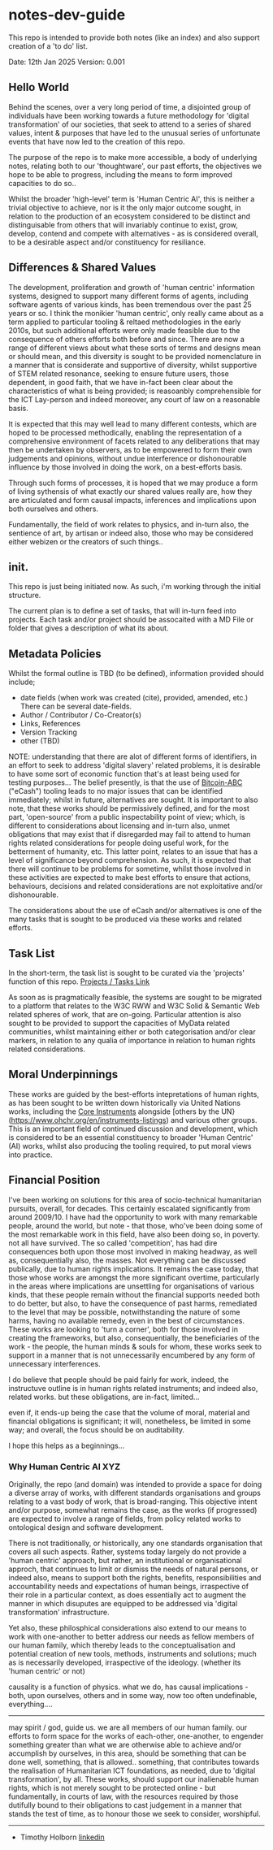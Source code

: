 # notes-dev-guide
This repo is intended to provide both notes (like an index) and also support creation of a 'to do' list.

Date: 12th Jan 2025
Version: 0.001 

## Hello World

Behind the scenes, over a very long period of time, a disjointed group of individuals have been working towards a future methodology for 'digital transformation' of our societies, that seek to attend to a series of shared values, intent & purposes that have led to the unusual series of unfortunate events that have now led to the creation of this repo.

The purpose of the repo is to make more accessible, a body of underlying notes, relating both to our 'thoughtware', our past efforts, the objectives we hope to be able to progress, including the means to form improved capacities to do so..  

Whilst the broader 'high-level' term is 'Human Centric AI', this is neither a trivial objective to achieve, nor is it the only major outcome sought, in relation to the production of an ecosystem considered to be distinct and distinguisable from others that will invariably continue to exist, grow, develop, contend and compete with alternatives - as is considered overall, to be a desirable aspect and/or constituency for resiliance. 


## Differences & Shared Values

The development, proliferation and growth of 'human centric' information systems, designed to support many different forms of agents, including software agents of various kinds, has been tremendous over the past 25 years or so.  I think the monikier 'human centric', only really came about as a term applied to particular tooling & reltaed methodologies in the early 2010s, but such additional efforts were only made feasible due to the consequence of others efforts both before and since.  There are now a range of different views about what these sorts of terms and designs mean or should mean, and this diversity is sought to be provided nomenclature in a manner that is considerate and supportive of diversity, whilst supportive of STEM related resonance, seeking to ensure future users, those dependent, in good faith, that we have in-fact been clear about the characteristics of what is being provided; is reasoanbly comprehensible for the ICT Lay-person and indeed moreover, any court of law on a reasonable basis.

It is expected that this may well lead to many different contests, which are hoped to be processed methodically, enabling the representation of a comprehensive environment of facets related to any deliberations that may then be undertaken by observers, as to be empowered to form their own judgements and opinions, without undue interference or dishonourable influence by those involved in doing the work, on a best-efforts basis. 

Through such forms of processes, it is hoped that we may produce a form of living sythensis of what exactly our shared values really are, how they are articulated and form causal impacts, inferences and implications upon both ourselves and others. 

Fundamentally, the field of work relates to physics, and in-turn also, the sentience of art, by artisan or indeed also, those who may be considered either webizen or the creators of such things..

## init.

This repo is just being initiated now.  As such, i'm working through the initial structure. 

The current plan is to define a set of tasks, that will in-turn feed into projects. Each task and/or project should be assocaited with a MD File or folder that gives a description of what its about.  

## Metadata Policies

Whilst the formal outline is TBD (to be defined), information provided should include;
- date fields (when work was created  (cite), provided, amended, etc.) There can be several date-fields.
- Author / Contributor / Co-Creator(s)
- Links, References
- Version Tracking
- other (TBD)

NOTE:  understanding that there are alot of different forms of identifiers, in an effort to seek to address 'digital slavery' related problems, it is desirable to have some sort of economic function that's at least being used for testing purposes...  The belief presently, is that the use of [Bitcoin-ABC](https://www.bitcoinabc.org/) ("eCash") tooling leads to no major issues that can be identified immediately; whilst in future, alternatives are sought.  It is important to also note, that these works should be permissively defined, and for the most part, 'open-source' from a public inspectability point of view; which, is different to considerations about licensing and in-turn also, unmet obligations that may exist that if disregarded may fail to attend to human rights related considerations for people doing useful work, for the betterment of humanity, etc.   This latter point, relates to an issue that has a level of significance beyond comprehension.  As such, it is expected that there will continue to be problems for sometime, whilst those involved in these activities are expected to make best efforts to ensure that actions, behaviours, decisions and related considerations are not exploitative and/or dishonourable. 

The considerations about the use of eCash and/or alternatives is one of the many tasks that is sought to be produced via these works and related efforts.

## Task List

In the short-term, the task list is sought to be curated via the 'projects' function of this repo. [Projects / Tasks Link](https://github.com/HumanCentricAI-xyz/notes-dev-guide/projects)

As soon as is pragmatically feasible, the systems are sought to be migrated to a platform that relates to the W3C RWW and W3C Solid & Semantic Web related spheres of work, that are on-going.  Particular attention is also sought to be provided to support the capacities of MyData related communities, whilst maintaining either or both categorisation and/or clear markers, in relation to any qualia of importance in relation to human rights related considerations.


## Moral Underpinnings

These works are guided by the best-efforts intepretations of human rights, as has been sought to be written down historically via United Nations works, including the [Core Instruments](https://www.ohchr.org/en/core-international-human-rights-instruments-and-their-monitoring-bodies) alongside [others by the UN}(https://www.ohchr.org/en/instruments-listings) and various other groups.  This is an important field of continued discussion and development, which is considered to be an essential constituency to broader 'Human Centric' (AI) works, whilst also producing the tooling required, to put moral views into practice.


## Financial Position

I've been working on solutions for this area of socio-technical humanitarian pursuits, overall, for decades.  This certainly escalated significantly from around 2009/10.  I have had the opportunity to work with many remarkable people, around the world, but note - that those, who've been doing some of the most remarkable work in this field, have also been doing so, in poverty. not all have survived.  The so called 'competition', has had dire consequences both upon those most involved in making headway, as well as, consequentially also, the masses.  Not everything can be discussed publically, due to human rights implications.  It remains the case today, that those whose works are amongst the more significant overtime, particularly in the areas where implications are unsettling for organisations of various kinds, that these people remain without the financial supports needed both to do better, but also, to have the consequence of past harms, remediated to the level that may be possible, notwithstanding the nature of some harms, having no available remedy, even in the best of circumstances.   These works are looking to 'turn a corner', both for those involved in creating the frameworks, but also, consequentially, the beneficiaries of the work - the people, the human minds & souls for whom, these works seek to support in a manner that is not unnecessarily encumbered by any form of unnecessary interferences.  

I do believe that people should be paid fairly for work, indeed, the instructuve outline is in human rights related instruments; and indeed also, related works.  but these obligations, are in-fact, limited... 

even if, it ends-up being the case that the volume of moral, material and financial obligations is significant; it will, nonetheless, be limited in some way; and overall, the focus should be on auditability. 

I hope this helps as a beginnings...  


### Why Human Centric AI XYZ

Originally, the repo (and domain) was intended to provide a space for doing a diverse array of works, with different standards organisations and groups relating to a vast body of work, that is broad-ranging.  This objective intent and/or purpose, somewhat remains the case, as the works (if progressed) are expected to involve a range of fields, from policy related works to ontological design and software development. 

There is not traditionally, or historically, any one standards organisation that covers all such aspects.  Rather, systems today largely do not provide a 'human centric' approach, but rather, an institutional or organisational approch, that continues to limit or dismiss the needs of natural persons, or indeed also, means to support both the rights, benefits, responsibilities and accountability needs and expectations of human beings, irraspective of their role in a particular context, as does essentially act to augment the manner in which disuputes are equipped to be addressed via 'digital transformation' infrastructure.

Yet also, these philosphical considerations also extend to our means to work with one-another to better address our needs as fellow members of our human family, which thereby leads to the conceptualisation and potential creation of new tools, methods, instruments and solutions; much as is necessarily developed, irraspective of the ideology.  (whether its 'human centric' or not)

causality is a function of physics.  what we do, has causal implications - both, upon ourselves, others and in some way, now too often undefinable, everything....

---

may spirit / god, guide us. we are all members of our human family. our efforts to form space for the works of each-other, one-another, to engender something greater than what we are otherwise able to achieve and/or accumplish by ourselves, in this area, should be something that can be done well, something, that is allowed..  something, that contributes towards the realisation of Humanitarian ICT foundations, as needed, due to 'digital transformation', by all.  These works, should support our inalienable human rights, which is not merely sought to be protected online - but fundamentally, in courts of law, with the resources required by those dutifully bound to their obligations to cast judgement in a manner that stands the test of time, as to honour those we seek to consider, worshipful.

---

- Timothy Holborn [linkedin](https://www.linkedin.com/in/ubiquitous/)


